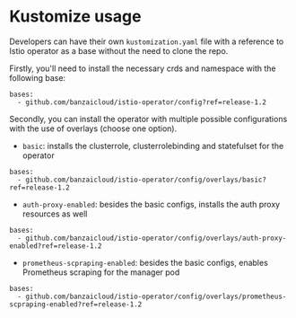 # Kustomize usage

Developers can have their own `kustomization.yaml` file with a reference to Istio operator as a base without the need to clone the repo.

Firstly, you'll need to install the necessary crds and namespace with the following base:

```
bases:
  - github.com/banzaicloud/istio-operator/config?ref=release-1.2
```

 Secondly, you can install the operator with multiple possible configurations with the use of overlays (choose one option).

 - `basic`: installs the clusterrole, clusterrolebinding and statefulset for the operator

```
bases:
  - github.com/banzaicloud/istio-operator/config/overlays/basic?ref=release-1.2
```

 - `auth-proxy-enabled`: besides the basic configs, installs the auth proxy resources as well

```
bases:
  - github.com/banzaicloud/istio-operator/config/overlays/auth-proxy-enabled?ref=release-1.2
```

 - `prometheus-scpraping-enabled`: besides the basic configs, enables Prometheus scraping for the manager pod

```
bases:
  - github.com/banzaicloud/istio-operator/config/overlays/prometheus-scpraping-enabled?ref=release-1.2
```
